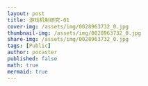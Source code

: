 ```yaml
---
layout: post
title: 游戏机制研究-01
cover-img: /assets/img/0028963732_0.jpg
thumbnail-img: /assets/img/0028963732_0.jpg
share-img: /assets/img/0028963732_0.jpg
tags: [Public]
author: pocaster
published: false
math: true
mermaid: true
---
```


